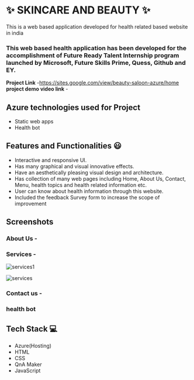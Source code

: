 # ✨  SKINCARE AND BEAUTY ✨

This is a web based application developed for health related based website in india

### This web based health application has been developed for the accomplishment of Future Ready Talent Internship program launched by Microsoft, Future Skills Prime, Quess, Github and EY.


**Project Link** -https://sites.google.com/view/beauty-saloon-azure/home
**project demo video link** - 

## Azure technologies used for Project

- Static web apps
- Health bot



## Features and Functionalities 😃

- Interactive and responsive UI.
- Has many graphical and visual innovative effects.
- Have an aesthetically pleasing visual design and architecture.
- Has collection of many web pages including Home, About Us, Contact, Menu, health topics and health related information etc.
- User can know about health information through this website.
- Included the feedback Survey form to increase the scope of improvement 

## Screenshots



   

### About Us -



### Services -
![services1](https://user-images.githubusercontent.com/116955279/203485300-425ff8f0-dd1f-428c-883b-51b75b78f5b1.jpeg)

![services](https://user-images.githubusercontent.com/116955279/203485318-00fc33c2-b325-4547-a090-0d69ad7494cc.jpeg)




### Contact us -



### health bot




## Tech Stack 💻

- Azure(Hosting)
- HTML
- CSS
- QnA Maker
- JavaScript
